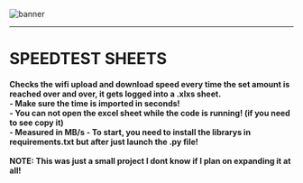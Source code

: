 ![banner](https://user-images.githubusercontent.com/117325175/201482201-ccf82c1c-a51c-4857-9de3-22f67a6b1c70.png)

---
<h1> SPEEDTEST SHEETS </h1>
<h4>
Checks the wifi upload and download speed every time the set amount is reached over and over, it gets logged into a .xlxs sheet. <br>
  - Make sure the time is imported in seconds!<br>
  - You can not open the excel sheet while the code is running! (if you need to see copy it)<br>
  - Measured in MB/s
  - To start, you need to install the librarys in requirements.txt but after just launch the .py file!
<br><br>
NOTE: This was just a small project I dont know if I plan on expanding it at all!

